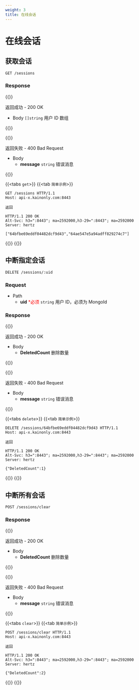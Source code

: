 ```yaml
---
weight: 3
title: 在线会话
---
```


# 在线会话

## 获取会话

```
GET /sessions
```

### Response

{{<hint info>}}

返回成功 - 200 OK

- Body `[]string` 用户 ID 数组

{{</hint>}}

{{<hint danger>}}

返回失败 - 400 Bad Request

- Body
    - **message** `string` 错误消息

{{</hint>}}

{{<tabs `get`>}}
{{<tab `简单示例`>}}

```http
GET /sessions HTTP/1.1
Host: api-x.kainonly.com:8443

返回

HTTP/1.1 200 OK
Alt-Svc: h3=":8443"; ma=2592000,h3-29=":8443"; ma=2592000
Server: hertz

["64bfbe69eddf04482dcf9d43","64ae547e5a94adff829274c7"]
```

{{</tab>}}
{{</tabs>}}

## 中断指定会话

```
DELETE /sessions/:uid
```

### Request

- Path
    - **uid** <font color="red">*必须</font> `string` 用户 ID，必须为 MongoId

### Response

{{<hint info>}}

返回成功 - 200 OK

- Body
    - **DeletedCount** 删除数量

{{</hint>}}

{{<hint danger>}}

返回失败 - 400 Bad Request

- Body
    - **message** `string` 错误消息

{{</hint>}}

{{<tabs `delete`>}}
{{<tab `简单示例`>}}

```http
DELETE /sessions/64bfbe69eddf04482dcf9d43 HTTP/1.1
Host: api-x.kainonly.com:8443

返回

HTTP/1.1 200 OK
Alt-Svc: h3=":8443"; ma=2592000,h3-29=":8443"; ma=2592000
Server: hertz

{"DeletedCount":1}
```

{{</tab>}}
{{</tabs>}}

## 中断所有会话

```
POST /sessions/clear
```

### Response

{{<hint info>}}

返回成功 - 200 OK

- Body
  - **DeletedCount** 删除数量

{{</hint>}}

{{<hint danger>}}

返回失败 - 400 Bad Request

- Body
    - **message** `string` 错误消息

{{</hint>}}

{{<tabs `clear`>}}
{{<tab `简单示例`>}}

```http
POST /sessions/clear HTTP/1.1
Host: api-x.kainonly.com:8443

返回

HTTP/1.1 200 OK
Alt-Svc: h3=":8443"; ma=2592000,h3-29=":8443"; ma=2592000
Server: hertz

{"DeletedCount":2}
```

{{</tab>}}
{{</tabs>}}

